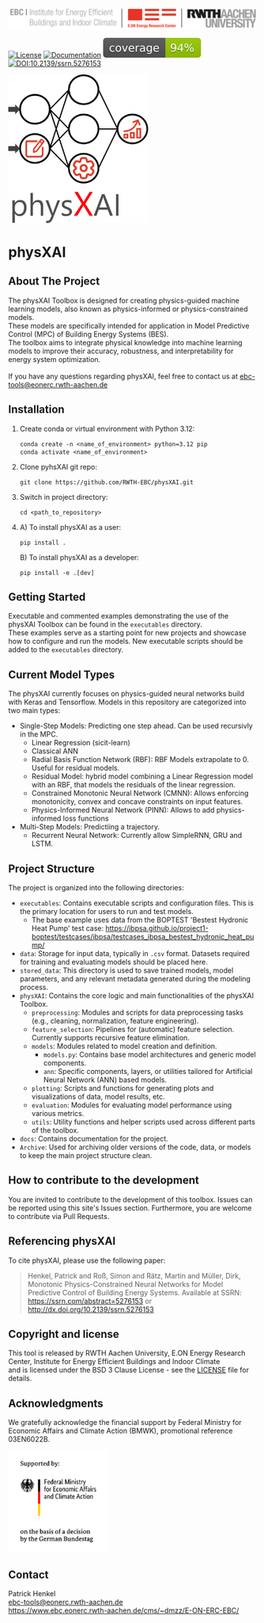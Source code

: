 ![E.ON EBC RWTH Aachen University](https://github.com/RWTH-EBC/physXAI/blob/main/docs/EBC_Logo.png?raw=true)

[![License](https://img.shields.io/badge/License-BSD%203--Clause-blue.svg)](https://opensource.org/licenses/BSD-3-Clause)
[![Documentation](https://img.shields.io/badge/docs-stable-blue.svg)](https://rwth-ebc.github.io/physXAI/)
![Coverage](https://raw.githubusercontent.com/RWTH-EBC/physXAI/dc3f25cbff23c06eac5344978b431a2faf27aa1c/build/reports/coverage.svg)
[![DOI:10.2139/ssrn.5276153](http://img.shields.io/badge/DOI-10.2139/ssrn.5276153-0A3874.svg)](http://dx.doi.org/10.2139/ssrn.5276153)


<div>
<img src="https://github.com/RWTH-EBC/physXAI/blob/main/docs/physXAI.png?raw=true" height="300" alt="physXAI Logo">
</div>

# physXAI

## About The Project
The physXAI Toolbox is designed for creating physics-guided machine learning models, also known as physics-informed or physics-constrained models. <br /> 
These models are specifically intended for application in Model Predictive Control (MPC) of Building Energy Systems (BES). <br />
The toolbox aims to integrate physical knowledge into machine learning models to improve their accuracy, robustness, and interpretability for energy system optimization. <br />
<br />
If you have any questions regarding physXAI, feel free to contact us at ebc-tools@eonerc.rwth-aachen.de  

## Installation
1. Create conda or virtual environment with Python 3.12:
	```
	conda create -n <name_of_environment> python=3.12 pip
	conda activate <name_of_environment>
	```
2. Clone pyhsXAI git repo:
	```
	git clone https://github.com/RWTH-EBC/physXAI.git
	```
3. Switch in project directory:
	```
	cd <path_to_repository>
	```
4. A) To install physXAI as a user:
	```
	pip install .
	```
 
    B) To install physXAI as a developer:
	```
	pip install -e .[dev]
	```

## Getting Started
Executable and commented examples demonstrating the use of the physXAI Toolbox can be found in the `executables` directory. <br />
These examples serve as a starting point for new projects and showcase how to configure and run the models.
New executable scripts should be added to the `executables` directory.

## Current Model Types
The physXAI currently focuses on physics-guided neural networks build with Keras and Tensorflow.
Models in this repository are categorized into two main types:

- Single-Step Models: Predicting one step ahead. Can be used recursivly in the MPC.
	- Linear Regression (sicit-learn)
	- Classical ANN
	- Radial Basis Function Network (RBF): RBF Models extrapolate to 0. Useful for residual models.
	- Residual Model: hybrid model combining a Linear Regression model with an RBF, that models the residuals of the linear regression.
	- Constrained Monotonic Neural Network (CMNN): Allows enforcing monotonicity, convex and concave constraints on input features.
	- Physics-Informed Neural Network (PINN): Allows to add physics-informed loss functions
- Multi-Step Models: Predictiing a trajectory.
	- Recurrent Neural Network: Currently allow SimpleRNN, GRU and LSTM.

## Project Structure
The project is organized into the following directories:

- `executables`: Contains executable scripts and configuration files. This is the primary location for users to run and test models.
	- The base example uses data from the BOPTEST 'Bestest Hydronic Heat Pump' test case: https://ibpsa.github.io/project1-boptest/testcases/ibpsa/testcases_ibpsa_bestest_hydronic_heat_pump/
- `data`: Storage for input data, typically in `.csv` format. Datasets required for training and evaluating models should be placed here.
- `stored_data`: This directory is used to save trained models, model parameters, and any relevant metadata generated during the modeling process.
- `physXAI`: Contains the core logic and main functionalities of the physXAI Toolbox.
	- `preprocessing`: Modules and scripts for data preprocessing tasks (e.g., cleaning, normalization, feature engineering).
	- `feature_selection`: Pipelines for (automatic) feature selection. Currently supports recursive feature elimination.
	- `models`: Modules related to model creation and definition.
		- `models.py`: Contains base model architectures and generic model components.
		- `ann`: Specific components, layers, or utilities tailored for Artificial Neural Network (ANN) based models.
	- `plotting`: Scripts and functions for generating plots and visualizations of data, model results, etc.
	- `evaluation`: Modules for evaluating model performance using various metrics.
	- `utils`: Utility functions and helper scripts used across different parts of the toolbox.
- `docs`: Contains documentation for the project.
- `Archive`: Used for archiving older versions of the code, data, or models to keep the main project structure clean.

## How to contribute to the development

You are invited to contribute to the development of this toolbox.
Issues can be reported using this site's Issues section.
Furthermore, you are welcome to contribute via Pull Requests.

## Referencing physXAI

To cite physXAI, please use the following paper:

> Henkel, Patrick and Roß, Simon and Rätz, Martin and Müller, Dirk, Monotonic Physics-Constrained Neural Networks for Model Predictive Control of Building Energy Systems. Available at SSRN: https://ssrn.com/abstract=5276153 or http://dx.doi.org/10.2139/ssrn.5276153

## Copyright and license
This tool is released by RWTH Aachen University, E.ON Energy Research Center, Institute for Energy Efficient Buildings and Indoor Climate <br />
and is licensed under the BSD 3 Clause License - see the [LICENSE](https://github.com/RWTH-EBC/physXAI/blob/main/LICENSE) file for details.

## Acknowledgments

We gratefully acknowledge the financial support by Federal Ministry for Economic Affairs and Climate Action (BMWK), promotional reference 03EN6022B.

<img src="https://github.com/RWTH-EBC/physXAI/blob/main/docs/BMWK_logo.png?raw=true" alt="BMWK" width="200"/>

## Contact
Patrick Henkel <br />
ebc-tools@eonerc.rwth-aachen.de <br />
https://www.ebc.eonerc.rwth-aachen.de/cms/~dmzz/E-ON-ERC-EBC/